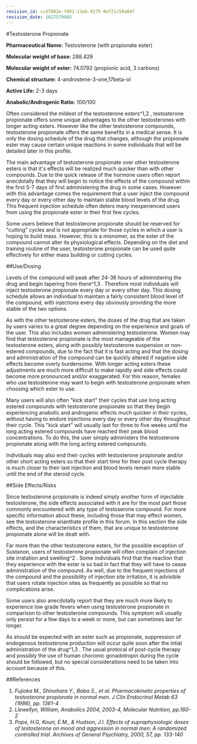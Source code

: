 ```yaml
---
revision_id: ccd7082e-f092-11eb-9275-0ef21c50a04f
revision_date: 1627579885
---
```


#Testosterone Propionate

**Pharmaceutical Name:** Testosterone (with propionate ester)

**Molecular weight of base:** 288.429 

**Molecular weight of ester:** 74.0792 (propionic acid, 3 carbons) 

**Chemical structure:** 4-androstene-3-one,17beta-ol 

**Active Life:** 2-3 days

**Anabolic/Androgenic Ratio:** 100/100

Often considered the mildest of the testosterone esters^1,2 , testosterone propionate offers some unique advantages to the other testosterones with longer acting esters. However like the other testosterone compounds, testosterone propionate offers the same benefits in a medical sense. It is only the dosing schedule of the drug that changes, although the propionate ester may cause certain unique reactions in some individuals that will be detailed later in this profile. 

The main advantage of testosterone propionate over other testosterone esters is that it's effects will be realized much quicker than with other compounds. Due to the quick release of the hormone users often report anecdotally that they will begin to notice the effects of the compound within the first 5-7 days of first administering the drug in some cases. However with this advantage comes the requirement that a user inject the compound every day or every other day to maintain stable blood levels of the drug. This frequent injection schedule often deters many inexperienced users from using the propionate ester in their first few cycles.

Some users believe that testosterone propionate should be reserved for "cutting" cycles and is not appropriate for those cycles in which a user is hoping to build mass. However, this is a misnomer, as the ester of the compound cannot alter its physiological effects. Depending on the diet and training routine of the user, testosterone propionate can be used quite effectively for either mass building or cutting cycles. 


##Use/Dosing

Levels of the compound will peak after 24-36 hours of administering the drug and begin tapering from there^1,3 . Therefore most individuals will inject testosterone propionate every day or every other day. This dosing schedule allows an individual to maintain a fairly consistent blood level of the compound, with injections every day obviously providing the more stable of the two options. 

As with the other testosterone esters, the doses of the drug that are taken by users varies to a great degree depending on the experience and goals of the user. This also includes women administering testosterone. Women may find that testosterone propionate is the most manageable of the testosterone esters, along with possibly testosterone suspension or non-estered compounds, due to the fact that it is fast acting and that the dosing and administration of the compound can be quickly altered if negative side effects become overly burdensome. With longer acting esters these adjustments are much more difficult to make rapidly and side effects could become more pronounced and/or exaggerated. For this reason, females who use testosterone may want to begin with testosterone propionate when choosing which ester to use.

Many users will also often "kick start" their cycles that use long acting estered compounds with testosterone propionate so that they begin experiencing anabolic and androgenic effects much quicker in their cycles, without having to endure injections every day or every other day throughout their cycle. This "kick start" will usually last for three to five weeks until the long acting estered compounds have reached their peak blood concentrations. To do this, the user simply administers the testosterone propionate along with the long acting estered compounds. 

Individuals may also end their cycles with testosterone propionate and/or other short acting esters so that their start time for their post cycle therapy is much closer to their last injection and blood levels remain more stable until the end of the steroid cycle.

##Side Effects/Risks

Since testosterone propionate is indeed simply another form of injectable testosterone, the side effects associated with it are for the most part those commonly encountered with any type of testoserone compound. For more specific information about these, including those that may effect women, see the testosterone enanthate profile in this forum. In this section the side effects, and the characteristics of them, that are unique to testosterone propionate alone will be dealt with.

Far more than the other testosterone esters, for the possible exception of Sustanon, users of testosterone propionate will often complain of injection site irratation and swelling^2 . Some individuals find that the reaction that they experience with the ester is so bad in fact that they will have to cease administration of the compound. As well, due to the frequent injections of the compound and the possibility of injection site irritation, it is advisible that users rotate injection sites as frequently as possible so that no complications arise.

Some users also anecdotally report that they are much more likely to experience low grade fevers when using testosterone propionate in comparison to other testosterone compounds. This symptom will usually only persist for a few days to a week or more, but can sometimes last far longer. 

As should be expected with an ester such as propionate, suppression of endogenous testosterone production will occur quite soon after the intial administration of the drug^1,3 . The usual protocal of post-cycle therapy and possibly the use of human chorionic gonadotropin during the cycle should be followed, but no special considerations need to be taken into account because of this. 

##References

1. *Fujioka M., Shinohara Y., Baba S., et al. Pharmacokinetic properties of testosterone propionate in normal men. J Clin Endocrinol Metab 63 (1986), pp. 1361-4*
2. *Llewellyn, William, Anabolics 2004, 2003-4, Molecular Nutrition, pp.160-2*
3. *Pope, H.G, Kouri, E.M., &amp; Hudson, J.I. Effects of supraphysiologic doses of testosterone on mood and aggression in normal men: A randomized controlled trial. Archives of General Psychiatry, 2000, 57, pp. 133-140*